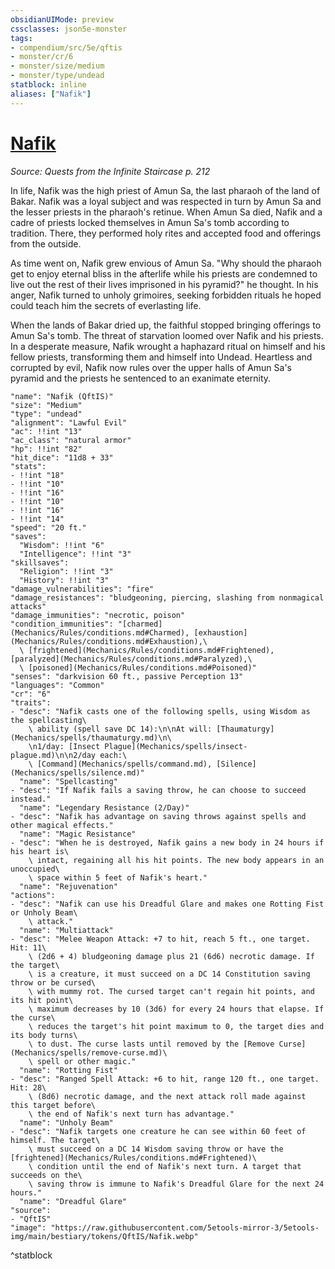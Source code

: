 ```yaml
---
obsidianUIMode: preview
cssclasses: json5e-monster
tags:
- compendium/src/5e/qftis
- monster/cr/6
- monster/size/medium
- monster/type/undead
statblock: inline
aliases: ["Nafik"]
---
```

# [Nafik](Mechanics\bestiary\npc/nafik-qftis.md)
*Source: Quests from the Infinite Staircase p. 212*  

In life, Nafik was the high priest of Amun Sa, the last pharaoh of the land of Bakar. Nafik was a loyal subject and was respected in turn by Amun Sa and the lesser priests in the pharaoh's retinue. When Amun Sa died, Nafik and a cadre of priests locked themselves in Amun Sa's tomb according to tradition. There, they performed holy rites and accepted food and offerings from the outside.

As time went on, Nafik grew envious of Amun Sa. "Why should the pharaoh get to enjoy eternal bliss in the afterlife while his priests are condemned to live out the rest of their lives imprisoned in his pyramid?" he thought. In his anger, Nafik turned to unholy grimoires, seeking forbidden rituals he hoped could teach him the secrets of everlasting life.

When the lands of Bakar dried up, the faithful stopped bringing offerings to Amun Sa's tomb. The threat of starvation loomed over Nafik and his priests. In a desperate measure, Nafik wrought a haphazard ritual on himself and his fellow priests, transforming them and himself into Undead. Heartless and corrupted by evil, Nafik now rules over the upper halls of Amun Sa's pyramid and the priests he sentenced to an exanimate eternity.

```statblock
"name": "Nafik (QftIS)"
"size": "Medium"
"type": "undead"
"alignment": "Lawful Evil"
"ac": !!int "13"
"ac_class": "natural armor"
"hp": !!int "82"
"hit_dice": "11d8 + 33"
"stats":
- !!int "18"
- !!int "10"
- !!int "16"
- !!int "10"
- !!int "16"
- !!int "14"
"speed": "20 ft."
"saves":
  "Wisdom": !!int "6"
  "Intelligence": !!int "3"
"skillsaves":
  "Religion": !!int "3"
  "History": !!int "3"
"damage_vulnerabilities": "fire"
"damage_resistances": "bludgeoning, piercing, slashing from nonmagical attacks"
"damage_immunities": "necrotic, poison"
"condition_immunities": "[charmed](Mechanics/Rules/conditions.md#Charmed), [exhaustion](Mechanics/Rules/conditions.md#Exhaustion),\
  \ [frightened](Mechanics/Rules/conditions.md#Frightened), [paralyzed](Mechanics/Rules/conditions.md#Paralyzed),\
  \ [poisoned](Mechanics/Rules/conditions.md#Poisoned)"
"senses": "darkvision 60 ft., passive Perception 13"
"languages": "Common"
"cr": "6"
"traits":
- "desc": "Nafik casts one of the following spells, using Wisdom as the spellcasting\
    \ ability (spell save DC 14):\n\nAt will: [Thaumaturgy](Mechanics/spells/thaumaturgy.md)\n\
    \n1/day: [Insect Plague](Mechanics/spells/insect-plague.md)\n\n2/day each:\
    \ [Command](Mechanics/spells/command.md), [Silence](Mechanics/spells/silence.md)"
  "name": "Spellcasting"
- "desc": "If Nafik fails a saving throw, he can choose to succeed instead."
  "name": "Legendary Resistance (2/Day)"
- "desc": "Nafik has advantage on saving throws against spells and other magical effects."
  "name": "Magic Resistance"
- "desc": "When he is destroyed, Nafik gains a new body in 24 hours if his heart is\
    \ intact, regaining all his hit points. The new body appears in an unoccupied\
    \ space within 5 feet of Nafik's heart."
  "name": "Rejuvenation"
"actions":
- "desc": "Nafik can use his Dreadful Glare and makes one Rotting Fist or Unholy Beam\
    \ attack."
  "name": "Multiattack"
- "desc": "Melee Weapon Attack: +7 to hit, reach 5 ft., one target. Hit: 11\
    \ (2d6 + 4) bludgeoning damage plus 21 (6d6) necrotic damage. If the target\
    \ is a creature, it must succeed on a DC 14 Constitution saving throw or be cursed\
    \ with mummy rot. The cursed target can't regain hit points, and its hit point\
    \ maximum decreases by 10 (3d6) for every 24 hours that elapse. If the curse\
    \ reduces the target's hit point maximum to 0, the target dies and its body turns\
    \ to dust. The curse lasts until removed by the [Remove Curse](Mechanics/spells/remove-curse.md)\
    \ spell or other magic."
  "name": "Rotting Fist"
- "desc": "Ranged Spell Attack: +6 to hit, range 120 ft., one target. Hit: 28\
    \ (8d6) necrotic damage, and the next attack roll made against this target before\
    \ the end of Nafik's next turn has advantage."
  "name": "Unholy Beam"
- "desc": "Nafik targets one creature he can see within 60 feet of himself. The target\
    \ must succeed on a DC 14 Wisdom saving throw or have the [frightened](Mechanics/Rules/conditions.md#Frightened)\
    \ condition until the end of Nafik's next turn. A target that succeeds on the\
    \ saving throw is immune to Nafik's Dreadful Glare for the next 24 hours."
  "name": "Dreadful Glare"
"source":
- "QftIS"
"image": "https://raw.githubusercontent.com/5etools-mirror-3/5etools-img/main/bestiary/tokens/QftIS/Nafik.webp"
```
^statblock